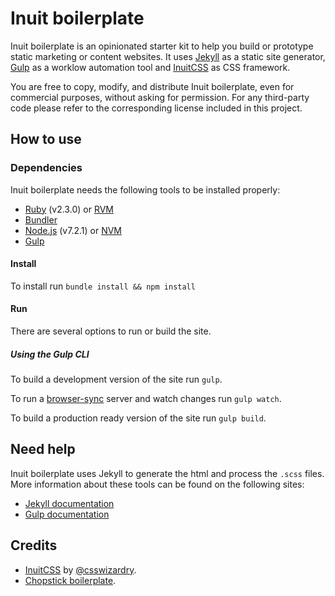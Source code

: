 # Inuit boilerplate

Inuit boilerplate is an opinionated starter kit to help you build or prototype static marketing or content websites. It uses [Jekyll](http://jekyllrb.com/) as a static site generator, [Gulp](http://gulpjs.com/) as a worklow automation tool and [InuitCSS](https://github.com/inuitcss) as CSS framework.

You are free to copy, modify, and distribute Inuit boilerplate, even for commercial purposes, without asking for permission. For any third-party code please refer to the corresponding license included in this project.

## How to use

### Dependencies
Inuit boilerplate needs the following tools to be installed properly:
- [Ruby](https://www.ruby-lang.org/en/) (v2.3.0) or [RVM](https://rvm.io/)
- [Bundler](https://bundler.io/)
- [Node.js](https://nodejs.org/en/) (v7.2.1) or [NVM](https://github.com/creationix/nvm)
- [Gulp](http://gulpjs.com/)

#### Install
To install run `bundle install && npm install`

#### Run
There are several options to run or build the site.

##### Using the Gulp CLI
To build a development version of the site run `gulp`.

To run a [browser-sync](https://www.browsersync.io/) server and watch changes run `gulp watch`.

To build a production ready version of the site run `gulp build`.

## Need help
Inuit boilerplate uses Jekyll to generate the html and process the `.scss` files. More information about these tools can be found on the following sites:
- [Jekyll documentation](http://jekyllrb.com/docs/home/)
- [Gulp documentation](https://github.com/gulpjs/gulp/blob/master/docs/getting-started.md)

## Credits
- [InuitCSS](https://github.com/inuitcss/inuitcss) by [@csswizardry](https://twitter.com/csswizardry).
- [Chopstick boilerplate](https://github.com/getchopstick/chopstick-boilerplate/).
